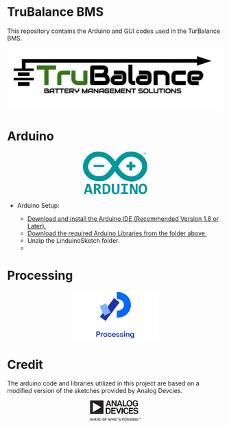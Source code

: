 # TruBalance BMS


This repository contains the Arduino and GUI codes used in the TurBalance BMS.

<p align="Center">
<img src="images/logo.JPG">
</p>

# Arduino


<p align="center">
<img src="images/arduino.png" width="150" height="100">
</p>


  - Arduino Setup:
   
      - [Download and install the Arduino IDE (Recommended Version 1.8 or Later).](https://www.arduino.cc/en/software) 
      - [Download the required Arduino Libraries from the folder above.](https://github.com/MohamadMerei1/TruBalance/tree/main/Arduino_Libraries)
      - Unzip the LinduinoSketch folder.
      - 


# Processing

<p align="center">
<img src="images/processing.png" width="200height="150
</p>


# Credit

The arduino code and libraries utilized in this project are based on a modified version
of the sketches provided by Analog Devcies. 

<p align="center">
  <img src="images/analogDevices.png">
</p>
